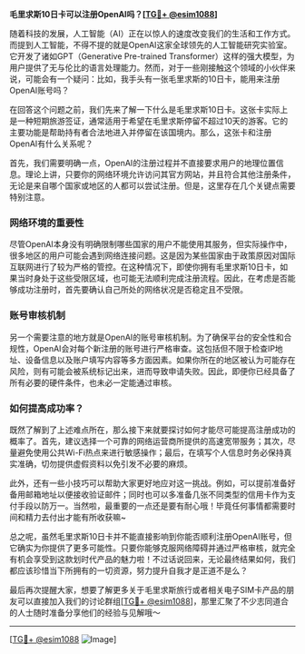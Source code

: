 **毛里求斯10日卡可以注册OpenAI吗？[[TG💪+ @esim1088](https://t.me/s/esim1088)]**

随着科技的发展，人工智能（AI）正在以惊人的速度改变我们的生活和工作方式。而提到人工智能，不得不提的就是OpenAI这家全球领先的人工智能研究实验室。它开发了诸如GPT（Generative Pre-trained Transformer）这样的强大模型，为用户提供了无与伦比的语言处理能力。然而，对于一些刚接触这个领域的小伙伴来说，可能会有一个疑问：比如，我手头有一张毛里求斯的10日卡，能用来注册OpenAI账号吗？

在回答这个问题之前，我们先来了解一下什么是毛里求斯10日卡。这张卡实际上是一种短期旅游签证，通常适用于希望在毛里求斯停留不超过10天的游客。它的主要功能是帮助持有者合法地进入并停留在该国境内。那么，这张卡和注册OpenAI有什么关系呢？

首先，我们需要明确一点，OpenAI的注册过程并不直接要求用户的地理位置信息。理论上讲，只要你的网络环境允许访问其官方网站，并且符合其他注册条件，无论是来自哪个国家或地区的人都可以尝试注册。但是，这里存在几个关键点需要特别注意。

### 网络环境的重要性

尽管OpenAI本身没有明确限制哪些国家的用户不能使用其服务，但实际操作中，很多地区的用户可能会遇到网络连接问题。这是因为某些国家由于政策原因对国际互联网进行了较为严格的管控。在这种情况下，即使你拥有毛里求斯10日卡，如果当时身处于这些受限区域，也可能无法顺利完成注册流程。因此，在考虑是否能够成功注册时，首先要确认自己所处的网络状况是否稳定且不受限。

### 账号审核机制

另一个需要注意的地方就是OpenAI的账号审核机制。为了确保平台的安全性和合规性，OpenAI会对每个新注册的账号进行严格审查。这包括但不限于检查IP地址、设备信息以及账户填写内容等多方面因素。如果你所在的地区被认为可能存在风险，则有可能会被系统标记出来，进而导致申请失败。因此，即便你已经具备了所有必要的硬件条件，也未必一定能通过审核。

### 如何提高成功率？

既然了解到了上述难点所在，那么接下来就要探讨如何才能尽可能提高注册成功的概率了。首先，建议选择一个可靠的网络运营商所提供的高速宽带服务；其次，尽量避免使用公共Wi-Fi热点来进行敏感操作；最后，在填写个人信息时务必保持真实准确，切勿提供虚假资料以免引发不必要的麻烦。

此外，还有一些小技巧可以帮助大家更好地应对这一挑战。例如，可以提前准备好备用邮箱地址以便接收验证邮件；同时也可以多准备几张不同类型的信用卡作为支付手段以防万一。当然啦，最重要的一点还是要有耐心哦！毕竟任何事情都需要时间和精力去付出才能有所收获嘛~

总之呢，虽然毛里求斯10日卡并不能直接影响到你能否顺利注册OpenAI账号，但它确实为你提供了更多可能性。只要你能够克服网络障碍并通过严格审核，就完全有机会享受到这款划时代产品的魅力啦！不过话说回来，无论最终结果如何，我们都应该珍惜当下所拥有的一切资源，努力提升自我才是正道不是么？

最后再次提醒大家，想要了解更多关于毛里求斯旅行或者相关电子SIM卡产品的朋友可以直接加入我们的讨论群组[[TG💪+ @esim1088](https://t.me/s/esim1088)]，那里汇聚了不少志同道合的人士随时准备分享他们的经验与见解哦～

---

[[TG💪+ @esim1088](https://t.me/s/esim1088) ![Image](https://i.postimg.cc/4NQfJmqS/Snipaste-2025-05-13-00-14-12.png)]